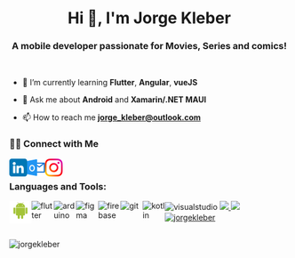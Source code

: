 <h1 align="center">Hi 👋, I'm Jorge Kleber</h1>
<h3 align="center">A mobile developer passionate for Movies, Series and comics!</h3>

<br />

- 🌱 I’m currently learning **Flutter**, **Angular**, **vueJS**

- 💬 Ask me about **Android** and **Xamarin/.NET MAUI**

- 📫 How to reach me **jorge_kleber@outlook.com**

### 🤝🏻 Connect with Me

<p>
  <a href="https://www.linkedin.com/in/jorge-kleber"/>
    <img align="left" alt="LinkedIn" width="32px" src="https://github.com/vtnorton/vtnorton/blob/main/img/linkedin.png">
  </a>
  <a href="mailto:jorge_kleber@outlook.com">
    <img align="left" alt="E-mail" width="32px" src="https://github.com/vtnorton/vtnorton/blob/main/img/outlook.png"/>
  </a>
  <a href="https://www.instagram.com/kleber_code">
    <img align="left" alt="Instagram" width="32px" src="https://github.com/vtnorton/vtnorton/blob/main/img/instagram.png"/>
  </a>
</p>

<br />

### Languages and Tools:

<img align="left" src="https://raw.githubusercontent.com/devicons/devicon/master/icons/android/android-original-wordmark.svg" alt="android" width="40" height="40"/> 
<img align="left" src="https://www.vectorlogo.zone/logos/flutterio/flutterio-icon.svg" alt="flutter" width="40" height="40"/>
<img align="left" src="https://cdn.worldvectorlogo.com/logos/arduino-1.svg" alt="arduino" width="40" height="40"/>
<img align="left" src="https://www.vectorlogo.zone/logos/figma/figma-icon.svg" alt="figma" width="40" height="40"/>
<img align="left" src="https://www.vectorlogo.zone/logos/firebase/firebase-icon.svg" alt="firebase" width="40" height="40"/>
<img align="left" src="https://www.vectorlogo.zone/logos/git-scm/git-scm-icon.svg" alt="git" width="40" height="40"/>
<img align="left" src="https://www.vectorlogo.zone/logos/kotlinlang/kotlinlang-icon.svg" alt="kotlin" width="40" height="40"/>
<img width="40" height="40" alt="visualstudio" src="https://cdn.jsdelivr.net/gh/devicons/devicon/icons/visualstudio/visualstudio-plain.svg" />

<a href="https://github.com/jorgekleber">
  <img height="180em" src="https://github-readme-stats.vercel.app/api?username=jorgekleber&show_icons=true&theme=dark" />
  <img height="180em" src="https://github-readme-stats-eight-theta.vercel.app/api/top-langs/?username=jorgekleber&theme=dark&layout=compact" />
  <img align="center" src="https://github-readme-streak-stats.herokuapp.com/?user=jorgekleber&theme=dark" alt="jorgekleber" />
</a>

<br />

<br />

<p>
  <a>
    <img src="https://komarev.com/ghpvc/?username=jorgekleber&label=Profile%20views&color=0e75b6&style=flat" alt="jorgekleber" /> 
  </a>
</p>


